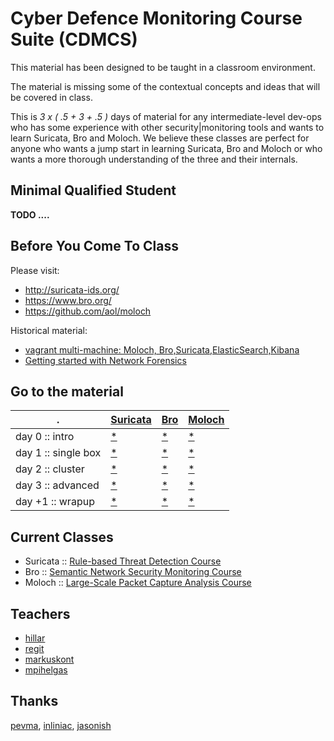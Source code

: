 # Cyber Defence Monitoring Course Suite (CDMCS)

This material has been designed to be taught in a classroom environment.

The material is missing some of the contextual concepts and ideas that will be covered in class.

This is *3 x ( .5 + 3 + .5 )* days of material for any intermediate-level dev-ops who has some experience with other security|monitoring tools and wants to learn Suricata, Bro and Moloch. We believe these classes are perfect for anyone who wants a jump start in learning Suricata, Bro and Moloch or who wants a more thorough understanding of the three and their internals.

## Minimal Qualified Student

**TODO ....**

## Before You Come To Class

Please visit:

 * http://suricata-ids.org/
 * https://www.bro.org/
 * https://github.com/aol/moloch

Historical material:
 * [vagrant multi-machine: Moloch, Bro,Suricata,ElasticSearch,Kibana](https://github.com/hillar/vagrant_moloch_bro_suricata)
 * [Getting started with
Network Forensics](http://slides.com/hillar/network-forensics#/)

## Go to the material

.| [Suricata](./suricata/README.md) | [Bro](./bro/README.md) | [Moloch](./moloch/README.md)  
--- | --- | --- | ---
day 0 :: intro| [*](/suricata/README.md#day-0) | [*](/bro/README.md#day-0) | [*](/moloch/README.md#day-0)
day 1  :: single box| [*](/suricata/README.md#day-1--single-box) | [*](/bro/README.md#day-1--single-box) | [*](/moloch/README.md#day-1--single-box)
day 2 :: cluster| [*](/suricata/README.md#day-2--cluster) | [*](/bro/README.md#day-2--cluster) | [*](/moloch/README.md#day-2--cluster)
day 3 :: advanced| [*](/suricata/README.md#day-3--advanced-usage)| [*](/bro/README.md#day-3--advanced-usage)| [*](/moloch/README.md#day-3--advanced-usage)
day +1 :: wrapup| [*](/suricata/README.md#day-1)| [*](/bro/README.md#day-1) | [*](./moloch/day_last/README.md)

## Current Classes

 * Suricata :: [Rule-based Threat Detection Course](https://ccdcoe.org/cyber-defence-monitoring-course-suite-module-1.html)
 * Bro :: [Semantic Network Security Monitoring Course](https://ccdcoe.org/cyber-defence-monitoring-course-suite-module-2.html)
 * Moloch :: [Large-Scale Packet Capture Analysis Course](https://ccdcoe.org/cyber-defence-monitoring-course-suite-module-3.html)

## Teachers

 * [hillar](https://github.com/hillar)
 * [regit](https://github.com/regit)
 * [markuskont](https://github.com/markuskont)
 * [mpihelgas](https://github.com/mpihelgas)
 
 
## Thanks
 [pevma](https://github.com/pevma), [inliniac](https://github.com/inliniac), [jasonish](https://github.com/jasonish)
